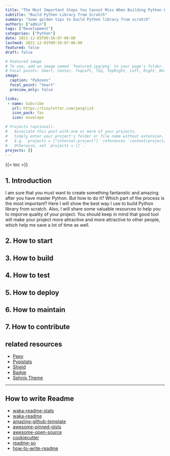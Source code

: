 ```yaml
---
title: "The Most Important Steps You Cannot Miss When Building Python Library"
subtitle: "Build Python Library from Scratch"
summary: "Some golden tips to build Python library from scratch"
authors: ["admin"]
tags: ["Development"]
categories: ["Python"]
date: 2021-12-03T09:56:07-06:00
lastmod: 2021-12-03T09:56:07-06:00
featured: false
draft: false

# Featured image
# To use, add an image named `featured.jpg/png` to your page's folder.
# Focal points: Smart, Center, TopLeft, Top, TopRight, Left, Right, BottomLeft, Bottom, BottomRight.
image:
  caption: "Pyboxes"
  focal_point: "Smart"
  preview_only: false

links:
 - name: Subcribe
   url: https://tinyletter.com/yangliz5
   icon_pack: fas
   icon: envelope

# Projects (optional).
#   Associate this post with one or more of your projects.
#   Simply enter your project's folder or file name without extension.
#   E.g. `projects = ["internal-project"]` references `content/project/deep-learning/index.md`.
#   Otherwise, set `projects = []`.
projects: []
---
```

{{< toc >}}

## 1. Introduction

I am sure that you must want to create something fantanstic and amazing after you have master Python. But how to do it? Which part of the process is the most important? Here I will show the best way I use to build Python library from scratch. Also, I will share some valuable resources to help you to imporve quality of your project.  You should keep in mind that good tool will make your project more attractive and more attractive to other people, which help me save a lot of time as well.  

## 2. How to start 

## 3. How to build

## 4. How to test 

## 5. How to deploy

## 6. How to maintain

## 7. How to contribute

## related resources

- [Pepy][]
- [Pypistats][]
- [Shield][]
- [Badge][]
- [Sphnix Theme][]

----
## How to write Readme

- [waka-readme-stats][]
- [waka-readme][]
- [amazing-github-template][]
- [awesome-pinned-gists][]
- [awesome-open-source][]
- [cookiecutter][]
- [readme-so][]
- [how-to-write-readme][]
 
<!-- link -->
[Pepy]: https://pepy.tech/project/pyboxes
[Pypistats]: https://pypistats.org/search/%20pyboxes
[Shield]: https://shields.io/category/downloads
[Badge]: https://forthebadge.com/
[Sphnix Theme]: https://sphinx-themes.org/#themes
[waka-readme-stats]: https://github.com/anmol098/waka-readme-stats
[waka-readme]: https://github.com/athul/waka-readme
[amazing-github-template]: https://github.com/dec0dOS/amazing-github-template#readme
[awesome-pinned-gists]: https://github.com/matchai/awesome-pinned-gists
[awesome-open-source]: https://awesomeopensource.com/project/anmol098/waka-readme-stats
[cookiecutter]: https://cookiecutter.readthedocs.io/en/1.7.2/usage.html
[readme-so]: https://readme.so/editor
[how-to-write-readme]: https://bulldogjob.com/news/449-how-to-write-a-good-readme-for-your-github-project
